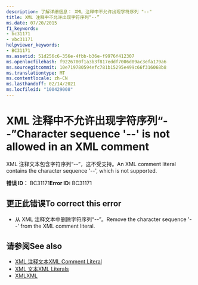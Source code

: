 ```yaml
---
description: 了解详细信息： XML 注释中不允许出现字符序列 "--"
title: XML 注释中不允许出现字符序列“--”
ms.date: 07/20/2015
f1_keywords:
- bc31171
- vbc31171
helpviewer_keywords:
- BC31171
ms.assetid: 51d256c6-356e-4fbb-b36e-f9976f412307
ms.openlocfilehash: f9226700f1a3b3f817eddf7006d09ac3efa179a6
ms.sourcegitcommit: 10e719780594efc781b15295e499c66f316068b8
ms.translationtype: MT
ms.contentlocale: zh-CN
ms.lasthandoff: 02/14/2021
ms.locfileid: "100429008"
---
```

# <a name="character-sequence----is-not-allowed-in-an-xml-comment"></a><span data-ttu-id="9a919-103">XML 注释中不允许出现字符序列“--”</span><span class="sxs-lookup"><span data-stu-id="9a919-103">Character sequence '--' is not allowed in an XML comment</span></span>

<span data-ttu-id="9a919-104">XML 注释文本包含字符序列“--”，这不受支持。</span><span class="sxs-lookup"><span data-stu-id="9a919-104">An XML comment literal contains the character sequence '--', which is not supported.</span></span>  
  
 <span data-ttu-id="9a919-105">**错误 ID：** BC31171</span><span class="sxs-lookup"><span data-stu-id="9a919-105">**Error ID:** BC31171</span></span>  
  
## <a name="to-correct-this-error"></a><span data-ttu-id="9a919-106">更正此错误</span><span class="sxs-lookup"><span data-stu-id="9a919-106">To correct this error</span></span>  
  
- <span data-ttu-id="9a919-107">从 XML 注释文本中删除字符序列“--”。</span><span class="sxs-lookup"><span data-stu-id="9a919-107">Remove the character sequence '--' from the XML comment literal.</span></span>  
  
## <a name="see-also"></a><span data-ttu-id="9a919-108">请参阅</span><span class="sxs-lookup"><span data-stu-id="9a919-108">See also</span></span>

- [<span data-ttu-id="9a919-109">XML 注释文本</span><span class="sxs-lookup"><span data-stu-id="9a919-109">XML Comment Literal</span></span>](../language-reference/xml-literals/xml-comment-literal.md)
- [<span data-ttu-id="9a919-110">XML 文本</span><span class="sxs-lookup"><span data-stu-id="9a919-110">XML Literals</span></span>](../language-reference/xml-literals/index.md)
- [<span data-ttu-id="9a919-111">XML</span><span class="sxs-lookup"><span data-stu-id="9a919-111">XML</span></span>](../programming-guide/language-features/xml/index.md)
